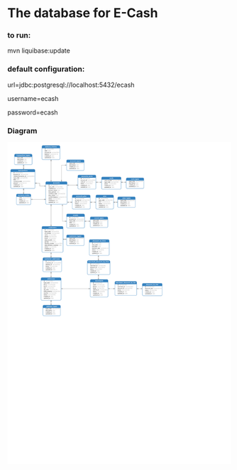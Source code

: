 # The database for E-Cash ###


### to run:
mvn liquibase:update

### default configuration:
url=jdbc:postgresql://localhost:5432/ecash

username=ecash

password=ecash

### Diagram
![Diagram](diagram.svg)
